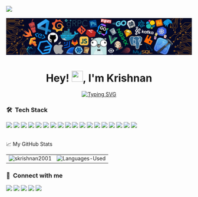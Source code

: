 <!-- ![](https://visitor-badge.glitch.me/badge?page_id=skrishnan2001.skrishnan2001) -->
![](https://komarev.com/ghpvc/?username=skrishnan2001&style=flat-square)


<img src="https://github.com/skrishnan2001/skrishnan2001/blob/main/Header.png" alt="Header" />

<h1 align="center">Hey! <img src="https://media.giphy.com/media/hvRJCLFzcasrR4ia7z/giphy.gif" width="30px" height="30px">, I'm Krishnan </h1>
<!-- <p align="center" width="150px"> I'm an IT undergrad at College of Engineering, Guindy, Anna University</p> -->
<p align="center">
  <a href="https://git.io/typing-svg"><img src="https://readme-typing-svg.herokuapp.com?size=25&color=403D3DF0&background=38FF7F00&center=true&vCenter=true&width=500&height=30&lines=IT+Undergrad+%40+CEG-Anna+University;Full+Stack+Developer;Machine+Learning+Enthusiast;Competitive+Programmer" alt="Typing SVG" /></a>
</p>

### 🛠 &nbsp;Tech Stack

<div>
    <code><img height="30" src="https://cdn.jsdelivr.net/gh/devicons/devicon/icons/javascript/javascript-original.svg"></code>
    <code><img height="30" src="https://cdn.jsdelivr.net/gh/devicons/devicon/icons/react/react-original-wordmark.svg"></code>
    <code><img height="30" src="https://cdn.jsdelivr.net/gh/devicons/devicon/icons/sass/sass-original.svg"></code>
    <code><img height="30" src="https://cdn.jsdelivr.net/gh/devicons/devicon/icons/bootstrap/bootstrap-plain.svg"></code>
    <code><img height="30" src="https://cdn.jsdelivr.net/gh/devicons/devicon/icons/nodejs/nodejs-original-wordmark.svg"></code>
    <code><img height="30" src="https://cdn.jsdelivr.net/gh/devicons/devicon/icons/python/python-original.svg"></code>
    <code><img height="30" src="https://cdn.jsdelivr.net/gh/devicons/devicon/icons/pandas/pandas-original-wordmark.svg"></code>
    <code><img height="30" src="https://cdn.jsdelivr.net/gh/devicons/devicon/icons/django/django-plain-wordmark.svg"></code>
    <code><img height="30" src="https://cdn.jsdelivr.net/gh/devicons/devicon/icons/java/java-original.svg"></code>
    <code><img height="30" src="https://cdn.jsdelivr.net/gh/devicons/devicon/icons/cplusplus/cplusplus-plain.svg" /></code>
    <code><img height="30" src="https://cdn.jsdelivr.net/gh/devicons/devicon/icons/postgresql/postgresql-original-wordmark.svg"></code>
    <code><img height="30" src="https://cdn.jsdelivr.net/gh/devicons/devicon/icons/mysql/mysql-original-wordmark.svg"></code>
    <code><img height="30" src="https://cdn.jsdelivr.net/gh/devicons/devicon/icons/mongodb/mongodb-original-wordmark.svg"></code>
    <code><img height="30" src="https://cdn.jsdelivr.net/gh/devicons/devicon/icons/firebase/firebase-plain-wordmark.svg"></code>
    <code><img height="30" src="https://cdn.jsdelivr.net/gh/devicons/devicon/icons/amazonwebservices/amazonwebservices-original-wordmark.svg"></code>
    <code><img height="30" src="https://cdn.jsdelivr.net/gh/devicons/devicon/icons/docker/docker-original-wordmark.svg"></code>
    <code><img height="30" src="https://cdn.jsdelivr.net/gh/devicons/devicon/icons/jenkins/jenkins-original.svg"></code>
    <code><img height="30" src="https://cdn.jsdelivr.net/gh/devicons/devicon/icons/git/git-original-wordmark.svg"></code>
</div>
<br/>
<p>📈 My GitHub Stats</p>
<table style="border-collapse: collapse; border: none">
    <tr style="border: none">
        <td style="border: none">
            <img src="https://github-readme-stats.vercel.app/api?username=skrishnan2001&count_private=true&include_all_commits=true&show_icons=true&theme=gotham" alt="skrishnan2001"/>
        </td>
        <td style="border: none">
            <img src="https://github-readme-stats.vercel.app/api/top-langs/?username=skrishnan2001&layout=compact&theme=gotham" alt="Languages-Used" />
        </td>
   </tr>
</table>

### :link: &nbsp;Connect with me
<a href="mailto:skrishnan2001@gmail.com"><img src="https://img.shields.io/badge/-skrishnan2001@gmail.com-D14836?style=for-the-badge&logo=Gmail&logoColor=white"/></a>
<a href="https://www.linkedin.com/in/krishnan-s-32a18a1aa/"><img src="https://img.shields.io/badge/-Krishnan%20S-0077B5?style=for-the-badge&logo=Linkedin&logoColor=white"/></a>
<a href="https://www.hackerrank.com/skrishnan2001"><img src="https://img.shields.io/badge/-Hacker%20Rank-32CD32?style=for-the-badge&logo=hackerrank&logoColor=white"/></a>
<a href="https://www.codechef.com/users/im_the_game"><img src="https://img.shields.io/badge/-Code%20Chef-%23964B00.svg?style=for-the-badge&logo=codechef&logoColor=white"/></a>
<a href="https://leetcode.com/skrishnan2001/"><img src="https://img.shields.io/badge/-Leet%20Code-FFA116?style=for-the-badge&logo=leetcode&logoColor=white"/></a>
<!-- <div>
  <img align="right" alt="GIF" src="https://github.com/abhisheknaiidu/abhisheknaiidu/blob/master/code.gif?raw=true" width="100%" height="500px"/>
</div> -->
<!--
   **skrishnan2001/skrishnan2001** is a ✨ _special_ ✨ repository because its `README.md` (this file) appears on your GitHub profile.
   
   - 🔭 I’m currently working on ...
   - 🌱 I’m currently learning ...
   - 👯 I’m looking to collaborate on ...
   - 🤔 I’m looking for help with ...
   - 💬 Ask me about ...
   - 📫 How to reach me: ...
   - 😄 Pronouns: ...
   - ⚡ Fun fact: ...
   -->
